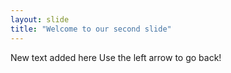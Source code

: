 ```yaml
---
layout: slide
title: "Welcome to our second slide"
---
```

New text added here
Use the left arrow to go back!

